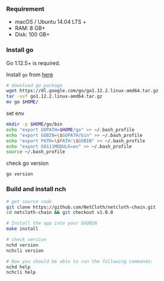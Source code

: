### Requirement
 * macOS / Ubuntu 14.04 LTS +
 * RAM: 8 GB+
 * Disk: 100 GB+

### Install go

Go 1.12.5+ is required.

Install ```go``` from [here](https://golang.org/doc/install)

```bash
# download go package
wget https://dl.google.com/go/go1.12.2.linux-amd64.tar.gz
tar -xvf go1.12.2.linux-amd64.tar.gz
mv go $HOME/
```

set env
```bash
mkdir -p $HOME/go/bin
echo "export GOPATH=$HOME/go" >> ~/.bash_profile
echo "export GOBIN=\$GOPATH/bin" >> ~/.bash_profile
echo "export PATH=\$PATH:\$GOBIN" >> ~/.bash_profile
echo "export GO111MODULE=on" >> ~/.bash_profile
source ~/.bash_profile
```

check go version
```cassandraql
go version

```

### Build and install nch

```bash
# get source code
git clone https://github.com/NetCloth/netcloth-chain.git
cd netcloth-chain && git checkout v1.0.0

# Install the app into your $GOBIN
make install

# check version
nchd version
nchcli version

# Now you should be able to run the following commands:
nchd help
nchcli help
```
